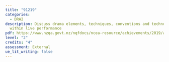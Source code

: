 ```yaml
---
title: "91219"
categories:
  - DRA2
description: Discuss drama elements, techniques, conventions and technologies
  within live performance
pdf: https://www.nzqa.govt.nz/nqfdocs/ncea-resource/achievements/2019/as91219.pdf
level: "2"
credits: "4"
assessment: External
ue_lit_writing: false
---
```

